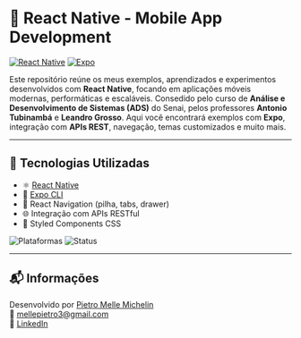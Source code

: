 # 📱 React Native - Mobile App Development

[![React Native](https://img.shields.io/badge/React_Native-2025-red?logo=react)](https://reactnative.dev/)
[![Expo](https://img.shields.io/badge/Expo-CLI%20Ready-000020?logo=expo)](https://docs.expo.dev/)

Este repositório reúne os meus exemplos, aprendizados e experimentos desenvolvidos com **React Native**, focando em aplicações móveis modernas, performáticas e escaláveis. Consedido pelo curso de **Análise e Desenvolvimento de Sistemas (ADS)** do Senai, pelos professores **Antonio Tubinambá** e **Leandro Grosso**. Aqui você encontrará exemplos com **Expo**, integração com **APIs REST**, navegação, temas customizados e muito mais.

---

## 🚀 Tecnologias Utilizadas

- ⚛️ [React Native](https://reactnative.dev/)
- 🚀 [Expo CLI](https://expo.dev/)
- 📍 React Navigation (pilha, tabs, drawer)
- 🌐 Integração com APIs RESTful
- 🎨 Styled Components CSS

![Plataformas](https://img.shields.io/badge/Plataformas-Android%20%7C%20iOS-blue)
![Status](https://img.shields.io/badge/Status-em%20desenvolvimento-yellow)

---

## 📬 Informações

Desenvolvido por [Pietro Melle Michelin](https://github.com/PietroMelle)  
📧 mellepietro3@gmail.com  
🔗 [LinkedIn](https://www.linkedin.com/in/pietro-michelin/)

